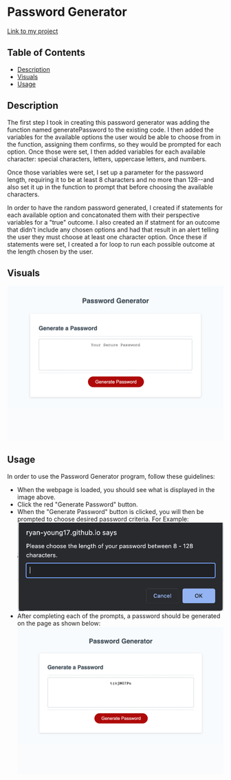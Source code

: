 # Password Generator

[Link to my project](https://ryan-young17.github.io/generate-password/)

## Table of Contents
- [Description](#description)
- [Visuals](#visuals)
- [Usage](#usage)

## Description

The first step I took in creating this password generator was adding the function named generatePassword to the existing code. I then added the variables for the available options the user would be able to choose from in the function, assigning them confirms, so they would be prompted for each option. Once those were set, I then added variables for each available character: special characters, letters, uppercase letters, and numbers.

Once those variables were set, I set up a parameter for the password length, requiring it to be at least 8 characters and no more than 128--and also set it up in the function to prompt that before choosing the available characters.

In order to have the random password generated, I created if statements for each available option and concatonated them with their perspective variables for a "true" outcome. I also created an if statment for an outcome that didn't include any chosen options and had that result in an alert telling the user they must choose at least one character option. Once these if statements were set, I created a for loop to run each possible outcome at the length chosen by the user.

## Visuals

![Screenshot of deployed web application](./assets/images/fullpagescreenshot.png)

## Usage

In order to use the Password Generator program, follow these guidelines:

- When the webpage is loaded, you should see what is displayed in the image above.
- Click the red "Generate Password" button.
- When the "Generate Password" button is clicked, you will then be prompted to choose desired password criteria. For Example:
![Screenshot of the first prompt message](./assets/images/option1.png)
- After completing each of the prompts, a password should be generated on the page as shown below:
![Screenshot of a password result](./assets/images/resultscreenshot.png)



